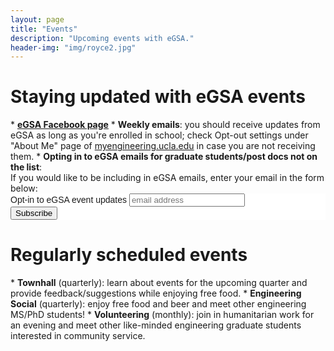 ```yaml
---
layout: page
title: "Events"
description: "Upcoming events with eGSA."
header-img: "img/royce2.jpg"
---
```

<!--
#Upcoming Events
<ul>
{% for event in site.categories.events %}
<li>
	<a href="{{ event.url | prepend: site.baseurl }}">
    	<span class="post-title text-left"><b>{{ event.event-date }}, {{ event.name }}</b>. {{event.event-description}}</span>
	</a>
</li>
{% endfor %}
</ul>
<hr>
-->

<h1>Staying updated with eGSA events</h1>
* <a href="https://www.facebook.com/UCLA.eGSA?fref=ts" ><b>eGSA Facebook page</b></a>
* <b>Weekly emails</b>: you should receive updates from eGSA as long as you're enrolled in school; check Opt-out settings under "About Me" page of <a href="https://my.engineering.ucla.edu" >myengineering.ucla.edu</a> in case you are not receiving them.
* <b>Opting in to eGSA emails for graduate students/post docs not on the list</b>:<br>If you would like to be including in eGSA emails, enter your email in the form below:
<!-- Begin MailChimp Signup Form -->
<link href="//cdn-images.mailchimp.com/embedcode/horizontal-slim-10_7.css" rel="stylesheet" type="text/css">
<style type="text/css">
	#mc_embed_signup{background:#fff; clear:left; font:14px Helvetica,Arial,sans-serif; width:100%;}
	/* Add your own MailChimp form style overrides in your site stylesheet or in this style block.
	   We recommend moving this block and the preceding CSS link to the HEAD of your HTML file. */
</style>
<div id="mc_embed_signup">
<form action="https://bruinegsa.us17.list-manage.com/subscribe/post?u=92d9955eca2f96f33a68d7e97&amp;id=afeee31724" method="post" id="mc-embedded-subscribe-form" name="mc-embedded-subscribe-form" class="validate" target="_blank" novalidate>
    <div id="mc_embed_signup_scroll">
	<label for="mce-EMAIL">Opt-in to eGSA event updates</label>
	<input type="email" value="" name="EMAIL" class="email" id="mce-EMAIL" placeholder="email address" required>
    <!-- real people should not fill this in and expect good things - do not remove this or risk form bot signups-->
    <div style="position: absolute; left: -5000px;" aria-hidden="true"><input type="text" name="b_92d9955eca2f96f33a68d7e97_afeee31724" tabindex="-1" value=""></div>
    <div class="clear"><input type="submit" value="Subscribe" name="subscribe" id="mc-embedded-subscribe" class="button"></div>
    </div>
</form>
</div>

<!--End mc_embed_signup-->



<h1>Regularly scheduled events</h1>
* <b>Townhall</b> (quarterly): learn about events for the upcoming quarter and provide feedback/suggestions while enjoying free food.
* <b>Engineering Social</b> (quarterly): enjoy free food and beer and meet other engineering MS/PhD students!
* <b>Volunteering</b> (monthly): join in humanitarian work for an evening and meet other like-minded engineering graduate students interested in community service.

